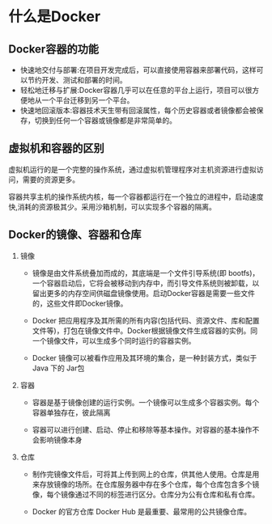 # 什么是Docker
## Docker容器的功能
* 快速地交付与部署:在项目开发完成后，可以直接使用容器来部署代码，这样可以节约开发、测试和部署的时间。
* 轻松地迁移与扩展:Docker容器几乎可以在任意的平台上运行，项目可以很方便地从一个平台迁移到另一个平台。
* 快速地回滚版本:容器技术天生带有回滚属性，每个历史容器或者镜像都会被保存，切换到任何一个容器或镜像都是非常简单的。

## 虚拟机和容器的区别
虚拟机运行的是一个完整的操作系统，通过虚拟机管理程序对主机资源进行虚拟访问，需要的资源更多。

容器共享主机的操作系统内核，每一个容器都运行在一个独立的进程中，启动速度快,消耗的资源极其少。采用沙箱机制，可以实现多个容器的隔离。

## Docker的镜像、容器和仓库
1. 镜像

   * 镜像是由文件系统叠加而成的，其底端是一个文件引导系统(即 bootfs)，一个容器启动后，它将会被移动到内存中，而引导文件系统则被卸载，以留出更多的内存空间供磁盘镜像使用。启动Docker容器是需要一些文件的，这些文件即Docker镜像。
   
   * Docker 把应用程序及其所需的所有内容(包括代码、资源文件、库和配置文件等)，打包在镜像文件中。Docker根据镜像文件生成容器的实例。同一个镜像文件，可以生成多个同时运行的容器实例。
   
   * Docker 镜像可以被看作应用及其环境的集合，是一种封装方式，类似于 Java 下的 Jar包

2. 容器

   * 容器是基于镜像创建的运行实例。一个镜像可以生成多个容器实例。每个容器单独存在，彼此隔离
   
   * 容器可以进行创建、启动、停止和移除等基本操作。对容器的基本操作不会影响镜像本身

3. 仓库

   * 制作完镜像文件后，可将其上传到网上的仓库，供其他人使用。仓库是用来存放镜像的场所。在仓库服务器中存在多个仓库，每个仓库包含多个镜像，每个镜像通过不同的标签进行区分。仓库分为公有仓库和私有仓库。
   
   * Docker 的官方仓库 Docker Hub 是最重要、最常用的公共镜像仓库。
